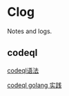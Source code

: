# Clog
Notes and logs.

## codeql
[codeql语法](https://github.com/muzai/Clog/tree/master/codeql/codeql-grammar)

[codeql golang 实践](https://github.com/muzai/Clog/tree/master/codeql/codeql-golang)

